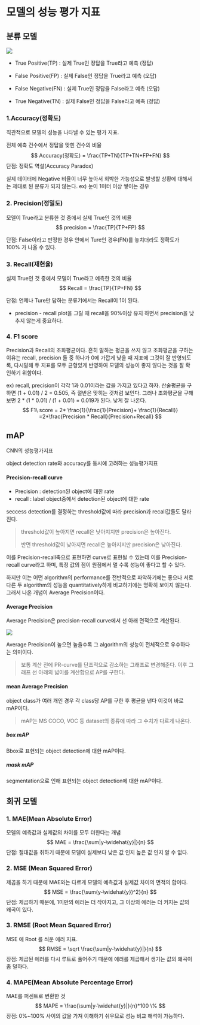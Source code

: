 # 모델의 성능 평가 지표 

## **분류 모델**

![](https://t1.daumcdn.net/cfile/tistory/99DC064C5BE056CE10)

- True Positive(TP) : 실제 True인 정답을 True라고 예측 (정답)

- False Positive(FP) : 실제 False인 정답을 True라고 예측 (오답)

- False Negative(FN) : 실제 True인 정답을 False라고 예측 (오답)

- True Negative(TN) : 실제 False인 정답을 False라고 예측 (정답)

  

### 1.**Accuracy(정확도)**

직관적으로 모델의 성능을 나타낼 수 있는 평가 지표.

전체 예측 건수에서 정답을 맞힌 건수의 비율
$$
Accuracy(정확도) = \frac{TP+TN}{TP+TN+FP+FN}
$$
단점: 정확도 역설(Accuracy Paradox)  

실제 데이터에 Negative 비율이 너무 높아서 희박한 가능성으로 발생할 상황에 대해서는 제대로 된 분류가 되지 않는다. ex) 눈이 1미터 이상 쌓이는 경우

### 2. **Precision(정밀도)**

모델이 True라고 분류한 것 중에서 실제 True인 것의 비율
$$
precision = \frac{TP}{TP+FP}
$$

단점: False이라고 판정한 경우 안에서 Ture인 경우(FN)를 놓치더라도 정확도가 100% 가 나올 수 있다.

### 3. **Recall(재현율)**

실제 True인 것 중에서 모델이 True라고 예측한 것의 비율
$$
Recall = \frac{TP}{TP+FN}
$$



단점: 언제나 Ture만 답하는 분류기에서는 Recall이 1이 된다. 

- precision - recall plot을 그릴 때 recall을 90%이상 유지 하면서 precision을 낮추지 않는게 중요하다.

  

### 4. **F1 score**

Precision과 Recall의 조화평균이다. 흔히 말하는 평균을 쓰지 않고 조화평균을 구하는 이유는 recall, precision 둘 중 하나가 0에 가깝게 낮을 때 지표에 그것이 잘 반영되도록, 다시말해 두 지표를 모두 균형있게 반영하여 모델의 성능이 좋지 않다는 것을 잘 확인하기 위함이다.

ex) recall, precision이 각각 1과 0.01이라는 값을 가지고 있다고 하자. 산술평균을 구하면 (1 + 0.01) / 2 = 0.505, 즉 절반은 맞히는 것처럼 보인다. 그러나 조화평균을 구해보면 2 * (1 * 0.01) / (1 + 0.01) = 0.019가 된다. 낮게 잘 나온다.
$$
F1\ score = 2* \frac{1}{\frac{1}{Precision}+ \frac{1}{Recall}} =2*\frac{Precision * Recall}{Precision+Recall}
$$



## mAP

CNN의 성능평가지표

object detection rate와 accuracy를 동시에 고려하는 성능평가지표

#### Precision-recall curve

- Precision : detection된 object에 대한 rate
- recall : label object중에서 detection된 object에 대한 rate

seccess detection를 결정하는 threshold값에 따라 precision과 recall값들도 달라진다. 

> threshold값이 높아지면 recall은 낮아지지만 precision은 높아진다.
>
> 반면 threshold값이 낮아지면 recall은 높아지지만 precision은 낮아진다.

이를 Precision-recall축으로 표현하면 curve로 표현될 수 있는데 이를 Precision-recall curve라고 하며, 특정 값의 점이 원점에서 멀 수록 성능이 좋다고 할 수 있다.

하지만 이는 어떤 algorithm의 performance를 전반적으로 파악하기에는 좋으나 서로 다른 두 algorithm의 성능을 quantitatively하게 비교하기에는 명확히 보이지 않는다. 그래서 나온 개념이 Average Precision이다.

#### Average Precision

Average Precision은 precision-recall curve에서 선 아래 면적으로 계산된다.

![](https://blog.kakaocdn.net/dn/bg73Gf/btquhjDtzFh/ETRORigF8P4dT02zB4kox1/img.png)

Average Precision이 높으면 높을수록 그 algorithm의 성능이 전체적으로 우수하다는 의미이다.

> 보통 계산 전에 PR-curve를 단조적으로 감소하는 그래프로 변경해준다. 이후 그래프 선 아래의 넓이를 계산함으로 AP를 구한다.

#### mean Average Precision

object class가 여러 개인 경우 각 class당 AP를 구한 후 평균을 낸다 이것이 바로 mAP이다.

> mAP는 MS COCO, VOC 등 dataset의 종류에 따라 그 수치가 다르게 나온다.

##### box mAP

Bbox로 표현되는 object detection에 대한 mAP이다.

##### mask mAP

segmentation으로 인해 표현되는 object detection에 대한 mAP이다.



## **회귀 모델**

### 1. **MAE(Mean Absolute Error)**

모델의 예측값과 실제값의 차이를 모두 더한다는 개념
$$
MAE = \frac{\sum|y-\widehat{y}|}{n}
$$
단점: 절대값을 취하기 때문에 모델이 실제보다 낮은 값 인지 높은 값 인지 알 수 없다.

### 2. **MSE (Mean Squared Error)**

제곱을 하기 때문에 MAE와는 다르게 모델의 예측값과 실제값 차이의 면적의 합이다.
$$
MSE = \frac{\sum(y-\widehat{y})^2}{n}
$$
단점: 제곱하기 때문에, 1미만의 에러는 더 작아지고, 그 이상의 에러는 더 커지는 값의 왜곡이 있다.

### 3. **RMSE (Root Mean Squared Error)**

MSE 에 Root 를 씌운 에러 지표.
$$
RMSE = \sqrt  \frac{\sum|y-\widehat{y}|}{n}
$$
장점: 제곱된 에러를 다시 루트로 풀어주기 때문에 에러를 제곱해서 생기는 값의 왜곡이 좀 덜하다.

### 4. **MAPE(Mean Absolute Percentage Error)**

MAE를 퍼센트로 변환한 것
$$
MAPE = \frac{\sum|y-\widehat{y}|}{n}*100 \%
$$
장점: 0%~100% 사이의 값을 가져 이해하기 쉬우므로 성능 비교 해석이 가능하다.